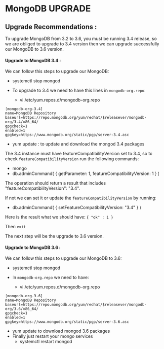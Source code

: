 # MongoDB UPGRADE


## Upgrade Recommendations :

To upgrade MongoDB from 3.2 to 3.6, you must be running 3.4 release, so we are obliged to upgrade to 3.4 version then we can upgrade successfully our MongoDB to 3.6 version.

#### Upgrade to MongoDB 3.4 :

We can follow this steps to upgrade our MongoDB:

*  systemctl stop mongod

* To upgrade to 3.4 we need to have this lines in `mongodb-org.repo`:

  *  vi /etc/yum.repos.d/mongodb-org.repo

```
[mongodb-org-3.4]
name=MongoDB Repository
baseurl=https://repo.mongodb.org/yum/redhat/$releasever/mongodb-org/3.4/x86_64/
gpgcheck=1
enabled=1
gpgkey=https://www.mongodb.org/static/pgp/server-3.4.asc
```


  * yum update : to update and download the mongod 3.4 packages

The 3.4 instance must have featureCompatibilityVersion set to 3.4, so to check `featureCompatibilityVersion` run the following commands:

  * mongo
  * db.adminCommand( { getParameter: 1, featureCompatibilityVersion: 1 } )

  The operation should return a result that includes "featureCompatibilityVersion": "3.4".

If not we can set it or update the `featureCompatibilityVersion` by running:

  * db.adminCommand( { setFeatureCompatibilityVersion: "3.4" } )

  Here is the result what we should have: `{ "ok" : 1 }`

  Then `exit`

The next step will be the upgrade to 3.6 version.


#### Upgrade to MongoDB 3.6 :

We can follow this steps to upgrade our MongoDB to 3.6:

*  systemctl stop mongod

* In `mongodb-org.repo` we need to have:

  *  vi /etc/yum.repos.d/mongodb-org.repo
  

```
[mongodb-org-3.6]
name=MongoDB Repository
baseurl=https://repo.mongodb.org/yum/redhat/$releasever/mongodb-org/3.6/x86_64/
gpgcheck=1
enabled=1
gpgkey=https://www.mongodb.org/static/pgp/server-3.6.asc
```

* yum update to download mongod 3.6 packages
* Finally just restart your mongo services
  *  systemctl restart mongod
